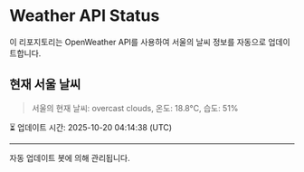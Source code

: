 
# Weather API Status

이 리포지토리는 OpenWeather API를 사용하여 서울의 날씨 정보를 자동으로 업데이트합니다.

## 현재 서울 날씨
> 서울의 현재 날씨: overcast clouds, 온도: 18.8°C, 습도: 51%

⏳ 업데이트 시간: 2025-10-20 04:14:38 (UTC)

---
자동 업데이트 봇에 의해 관리됩니다.
